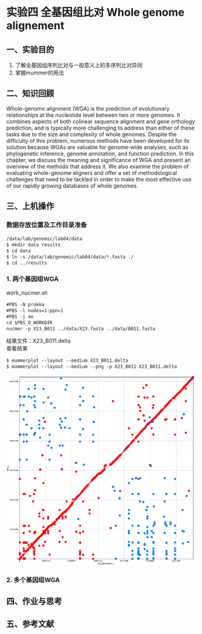 
# 实验四 全基因组比对 Whole genome alignement  
## 一、实验目的  
1. 了解全基因组序列比对与一般意义上的多序列比对异同  
2. 掌握mummer的用法

## 二、知识回顾  
Whole-genome alignment (WGA) is the prediction of evolutionary relationships at the nucleotide level between two or more genomes. It combines aspects of both colinear sequence alignment and gene orthology prediction, and is typically more challenging to address than either of these tasks due to the size and complexity of whole genomes. Despite the difficulty of this problem, numerous methods have been developed for its solution because WGAs are valuable for genome-wide analyses, such as phylogenetic inference, genome annotation, and function prediction. In this chapter, we discuss the meaning and significance of WGA and present an overview of the methods that address it. We also examine the problem of evaluating whole-genome aligners and offer a set of methodological challenges that need to be tackled in order to make the most effective use of our rapidly growing databases of whole genomes.  

## 三、上机操作  
### 数据存放位置及工作目录准备  
```
/data/lab/genomic/lab04/data
$ mkdir data results
$ cd data
$ ln -s /data/lab/genomic/lab04/data/*.fasta ./
$ cd ../results
```
### 1. 两个基因组WGA  

work_nucmer.sh
```
#PBS -N prokka
#PBS -l nodes=1:ppn=1
#PBS -j oe
cd $PBS_O_WORKDIR
nucmer -p X23_B011 ../data/X23.fasta ../data/B011.fasta
```
结果文件：X23_B011.delta  
查看结果  
```
$ mummerplot --layout --medium X23_B011.delta 
$ mummerplot --layout --medium --png -p X23_B011 X23_B011.delta 
```
![](./X23_B011.png)

### 2. 多个基因组WGA

## 四、作业与思考  

## 五、参考文献  
